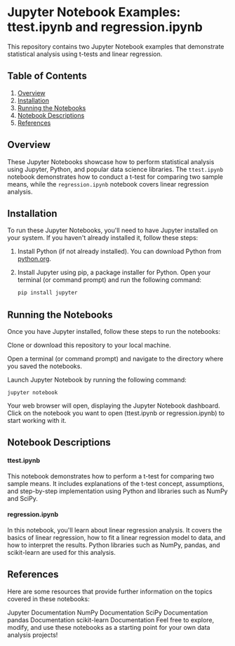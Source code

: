 # Jupyter Notebook Examples: ttest.ipynb and regression.ipynb

This repository contains two Jupyter Notebook examples that demonstrate statistical analysis using t-tests and linear regression.

## Table of Contents

1. [Overview](#overview)
2. [Installation](#installation)
3. [Running the Notebooks](#running-the-notebooks)
4. [Notebook Descriptions](#notebook-descriptions)
5. [References](#references)

## Overview

These Jupyter Notebooks showcase how to perform statistical analysis using Jupyter, Python, and popular data science libraries. The `ttest.ipynb` notebook demonstrates how to conduct a t-test for comparing two sample means, while the `regression.ipynb` notebook covers linear regression analysis.

## Installation

To run these Jupyter Notebooks, you'll need to have Jupyter installed on your system. If you haven't already installed it, follow these steps:

1. Install Python (if not already installed). You can download Python from [python.org](https://www.python.org/downloads/).

2. Install Jupyter using pip, a package installer for Python. Open your terminal (or command prompt) and run the following command:
   
   ```bash
   pip install jupyter
   ```

## Running the Notebooks
Once you have Jupyter installed, follow these steps to run the notebooks:  

Clone or download this repository to your local machine.  

Open a terminal (or command prompt) and navigate to the directory where you saved the notebooks.  

Launch Jupyter Notebook by running the following command:  
```
jupyter notebook
```
Your web browser will open, displaying the Jupyter Notebook dashboard. Click on the notebook you want to open (ttest.ipynb or regression.ipynb) to start working with it.

## Notebook Descriptions
#### ttest.ipynb
This notebook demonstrates how to perform a t-test for comparing two sample means. It includes explanations of the t-test concept, assumptions, and step-by-step implementation using Python and libraries such as NumPy and SciPy.

#### regression.ipynb
In this notebook, you'll learn about linear regression analysis. It covers the basics of linear regression, how to fit a linear regression model to data, and how to interpret the results. Python libraries such as NumPy, pandas, and scikit-learn are used for this analysis.

## References
Here are some resources that provide further information on the topics covered in these notebooks:

Jupyter Documentation
NumPy Documentation
SciPy Documentation
pandas Documentation
scikit-learn Documentation
Feel free to explore, modify, and use these notebooks as a starting point for your own data analysis projects!